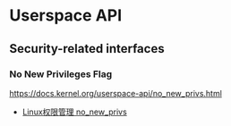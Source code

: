 

# Userspace API

## Security-related interfaces

### No New Privileges Flag

https://docs.kernel.org/userspace-api/no_new_privs.html


- [Linux权限管理 no_new_privs](http://m.tnblog.net/hb/article/details/7191)





















